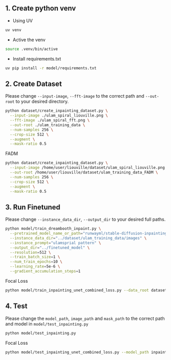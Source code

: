 ## 1. Create python venv
- Using UV
```bash
uv venv
```
- Active the venv
```bash
source .venv/bin/active
```

- Install requirements.txt
```bash
uv pip install -r model/requirements.txt
```

## 2. Create Dataset
Please change `--input-image`, `--fft-image` to the correct path and `--out-root` to your desired directory.
```bash
python dataset/create_inpainting_dataset.py \
  --input-image ./ulam_spiral_liouville.png \
  --fft-image ./ulam_spiral_fft.png \
  --out-root ./ulam_training_data \
  --num-samples 256 \
  --crop-size 512 \
  --augment \
  --mask-ratio 0.5
```

FADM
```bash
python dataset/create_inpainting_dataset.py \
  --input-image /home/user/liouville/dataset/ulam_spiral_liouville.png \
  --out-root /home/user/liouville/dataset/ulam_training_data_FADM \
  --num-samples 256 \
  --crop-size 512 \
  --augment \
  --mask-ratio 0.5
```

## 3. Run Finetuned
Please change `--instance_data_dir`, `--output_dir` to your desired full paths.
```bash 
python model/train_dreambooth_inpaint.py \
  --pretrained_model_name_or_path="runwayml/stable-diffusion-inpainting" \
  --instance_data_dir="../dataset/ulam_training_data/images" \
  --instance_prompt="ulamsprial pattern" \
  --output_dir="../finetuned_model" \
  --resolution=512 \
  --train_batch_size=1 \
  --num_train_epochs=10 \
  --learning_rate=5e-6 \
  --gradient_accumulation_steps=1
```

Focal Loss
```bash
python model/train_inpainting_unet_combined_loss.py --data_root dataset/ulam_training_data_seperate/ --img_size 256 --learning_rate 5e-6 --batch_size 1 --epochs 50 --alpha 0.25 --gamma 2.0 --lambda_f 1.0
```

## 4. Test 
Please change the `model_path`, `image_path` and `mask_path` to the correct path and model in `model/test_inpainting.py`
```bash
python model/test_inpainting.py
```

Focal Loss
```bash
python model/test_inpainting_unet_combined_loss.py --model_path inpainting_unet_3ch.pt --image_path dataset/ulam_training_data_seperate/test/images/sample_0006.png --mask_path dataset/ulam_training_data_seperate/test/masks/sample_0006.png --fft_path dataset/ulam_training_data_seperate/test/ffts/sample_0006.png
```